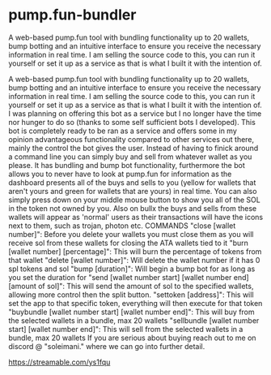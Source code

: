 # pump.fun-bundler
A web-based pump.fun tool with bundling functionality up to 20 wallets, bump botting and an intuitive interface to ensure you receive the necessary information in real time. I am selling the source code to this, you can run it yourself or set it up as a service as that is what I built it with the intention of.

A web-based pump.fun tool with bundling functionality up to 20 wallets, bump botting and an intuitive interface to ensure you receive the necessary information in real time. I am selling the source code to this, you can run it yourself or set it up as a service as that is what I built it with the intention of.  I was planning on offering this bot as a service but I no longer have the time nor hunger to do so (thanks to some self sufficient bots I developed). This bot is completely ready to be ran as a service and offers some in my opinion advantageous functionality compared to other services out there, mainly the control the bot gives the user. Instead of having to finick around a command line you can simply buy and sell from whatever wallet as you please. It has bundling and bump bot functionality, furthermore the bot allows you to never have to look at pump.fun for information as the dashboard presents all of the buys and sells to you (yellow for wallets that aren't yours and green for wallets that are yours) in real time. You can also simply press down on your middle mouse button to show you all of the SOL in the token not owned by you. Also on bullx the buys and sells from these wallets will appear as 'normal' users as their transactions will have the icons next to them, such as trojan, photon etc.  COMMANDS  "close [wallet number]": Before you delete your wallets you must close them as you will receive sol from these wallets for closing the ATA wallets tied to it  "burn [wallet number] [percentage]": This will burn the percentage of tokens from that wallet  "delete [wallet number]": Will delete the wallet number if it has 0 spl tokens and sol  "bump [duration]": Will begin a bump bot for as long as you set the duration for  "send [wallet number start] [wallet number end] [amount of sol]": This will send the amount of sol to the specified wallets, allowing more control then the split button.  "settoken [address]": This will set the app to that specific token, everything will then execute for that token  "buybundle [wallet number start] [wallet number end]": This will buy from the selected wallets in a bundle, max 20 wallets  "sellbundle [wallet number start] [wallet number end]": This will sell from the selected wallets in a bundle, max 20 wallets  If you are serious about buying reach out to me on discord @ "soleimani." where we can go into further detail. 

https://streamable.com/ys1fqu
